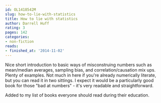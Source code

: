 ```yaml
---
id: OL1418542M
slug: how-to-lie-with-statistics
title: How to lie with statistics
author: Darrell Huff
rating: 3
pages: 142
categories:
- non-fiction
reads:
- finished_at: '2014-11-02'
---
```

Nice short introduction to basic ways of misconstruing numbers such as mean/median averages, sampling bias, and correlation/causation mix ups. Plenty of examples. Not much in here if you're already numerically literate, but you can read it in two sittings. I expect it would be a particularly good book for those "bad at numbers" - it's very readable and straightforward.

Added to my list of books everyone should read during their education.
